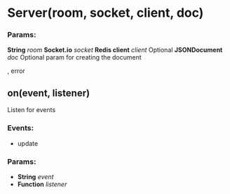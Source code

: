 

<!-- Start src/server.js -->

# Server(room, socket, client, doc)

### Params:

**String** *room*
**Socket.io** *socket* 
**Redis client** *client* Optional
**JSONDocument** *doc* Optional param for creating the document

, error

## on(event, listener)

Listen for events

### Events:

* update

### Params:

* **String** *event* 
* **Function** *listener* 

<!-- End src/server.js -->

